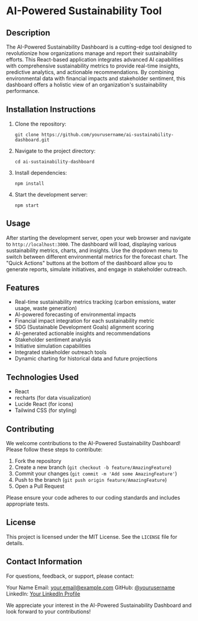 # AI-Powered Sustainability Tool

## Description
The AI-Powered Sustainability Dashboard is a cutting-edge tool designed to revolutionize how organizations manage and report their sustainability efforts. This React-based application integrates advanced AI capabilities with comprehensive sustainability metrics to provide real-time insights, predictive analytics, and actionable recommendations. By combining environmental data with financial impacts and stakeholder sentiment, this dashboard offers a holistic view of an organization's sustainability performance.

## Installation Instructions
1. Clone the repository:
   ```
   git clone https://github.com/yourusername/ai-sustainability-dashboard.git
   ```
2. Navigate to the project directory:
   ```
   cd ai-sustainability-dashboard
   ```
3. Install dependencies:
   ```
   npm install
   ```
4. Start the development server:
   ```
   npm start
   ```

## Usage
After starting the development server, open your web browser and navigate to `http://localhost:3000`. The dashboard will load, displaying various sustainability metrics, charts, and insights. Use the dropdown menu to switch between different environmental metrics for the forecast chart. The "Quick Actions" buttons at the bottom of the dashboard allow you to generate reports, simulate initiatives, and engage in stakeholder outreach.

## Features
- Real-time sustainability metrics tracking (carbon emissions, water usage, waste generation)
- AI-powered forecasting of environmental impacts
- Financial impact integration for each sustainability metric
- SDG (Sustainable Development Goals) alignment scoring
- AI-generated actionable insights and recommendations
- Stakeholder sentiment analysis
- Initiative simulation capabilities
- Integrated stakeholder outreach tools
- Dynamic charting for historical data and future projections

## Technologies Used
- React
- recharts (for data visualization)
- Lucide React (for icons)
- Tailwind CSS (for styling)

## Contributing
We welcome contributions to the AI-Powered Sustainability Dashboard! Please follow these steps to contribute:

1. Fork the repository
2. Create a new branch (`git checkout -b feature/AmazingFeature`)
3. Commit your changes (`git commit -m 'Add some AmazingFeature'`)
4. Push to the branch (`git push origin feature/AmazingFeature`)
5. Open a Pull Request

Please ensure your code adheres to our coding standards and includes appropriate tests.

## License
This project is licensed under the MIT License. See the `LICENSE` file for details.

## Contact Information
For questions, feedback, or support, please contact:

Your Name
Email: your.email@example.com
GitHub: [@yourusername](https://github.com/yourusername)
LinkedIn: [Your LinkedIn Profile](https://www.linkedin.com/in/yourprofile)

We appreciate your interest in the AI-Powered Sustainability Dashboard and look forward to your contributions!
